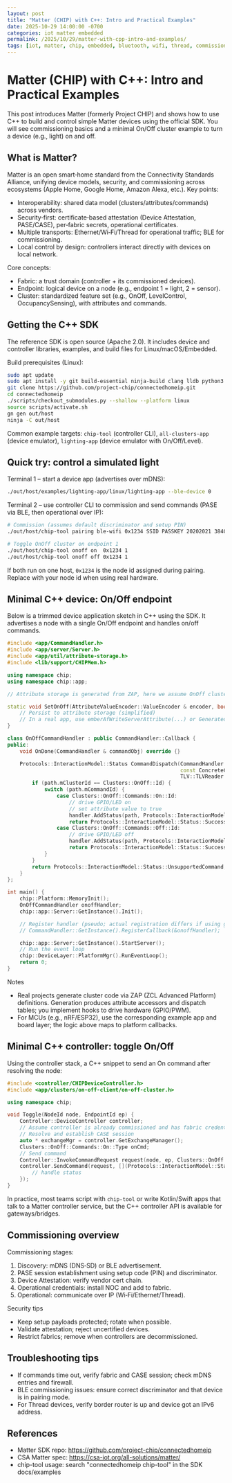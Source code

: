 ```yaml
---
layout: post
title: "Matter (CHIP) with C++: Intro and Practical Examples"
date: 2025-10-29 14:00:00 -0700
categories: iot matter embedded
permalink: /2025/10/29/matter-with-cpp-intro-and-examples/
tags: [iot, matter, chip, embedded, bluetooth, wifi, thread, commissioning, clusters]
---
```


# Matter (CHIP) with C++: Intro and Practical Examples

This post introduces Matter (formerly Project CHIP) and shows how to use C++ to build and control simple Matter devices using the official SDK. You will see commissioning basics and a minimal On/Off cluster example to turn a device (e.g., light) on and off.

## What is Matter?

Matter is an open smart‑home standard from the Connectivity Standards Alliance, unifying device models, security, and commissioning across ecosystems (Apple Home, Google Home, Amazon Alexa, etc.). Key points:
- Interoperability: shared data model (clusters/attributes/commands) across vendors.
- Security‑first: certificate‑based attestation (Device Attestation, PASE/CASE), per‑fabric secrets, operational certificates.
- Multiple transports: Ethernet/Wi‑Fi/Thread for operational traffic; BLE for commissioning.
- Local control by design: controllers interact directly with devices on local network.

Core concepts:
- Fabric: a trust domain (controller + its commissioned devices).
- Endpoint: logical device on a node (e.g., endpoint 1 = light, 2 = sensor).
- Cluster: standardized feature set (e.g., OnOff, LevelControl, OccupancySensing), with attributes and commands.

## Getting the C++ SDK

The reference SDK is open source (Apache 2.0). It includes device and controller libraries, examples, and build files for Linux/macOS/Embedded.

Build prerequisites (Linux):

```bash
sudo apt update
sudo apt install -y git build-essential ninja-build clang lldb python3 python3-venv libavahi-compat-libdnssd-dev libdbus-1-dev
git clone https://github.com/project-chip/connectedhomeip.git
cd connectedhomeip
./scripts/checkout_submodules.py --shallow --platform linux
source scripts/activate.sh
gn gen out/host
ninja -C out/host
```

Common example targets: `chip-tool` (controller CLI), `all-clusters-app` (device emulator), `lighting-app` (device emulator with On/Off/Level).

## Quick try: control a simulated light

Terminal 1 – start a device app (advertises over mDNS):

```bash
./out/host/examples/lighting-app/linux/lighting-app --ble-device 0
```

Terminal 2 – use controller CLI to commission and send commands (PASE via BLE, then operational over IP):

```bash
# Commission (assumes default discriminator and setup PIN)
./out/host/chip-tool pairing ble-wifi 0x1234 SSID PASSKEY 20202021 3840

# Toggle OnOff cluster on endpoint 1
./out/host/chip-tool onoff on  0x1234 1
./out/host/chip-tool onoff off 0x1234 1
```

If both run on one host, `0x1234` is the node id assigned during pairing. Replace with your node id when using real hardware.

## Minimal C++ device: On/Off endpoint

Below is a trimmed device application sketch in C++ using the SDK. It advertises a node with a single On/Off endpoint and handles on/off commands.

```cpp
#include <app/CommandHandler.h>
#include <app/server/Server.h>
#include <app/util/attribute-storage.h>
#include <lib/support/CHIPMem.h>

using namespace chip;
using namespace chip::app;

// Attribute storage is generated from ZAP, here we assume OnOff cluster is present on endpoint 1

static void SetOnOff(AttributeValueEncoder::ValueEncoder & encoder, bool value) {
    // Persist to attribute storage (simplified)
    // In a real app, use emberAfWriteServerAttribute(...) or GeneratedAttributeAccessInterface
}

class OnOffCommandHandler : public CommandHandler::Callback {
public:
    void OnDone(CommandHandler & commandObj) override {}

    Protocols::InteractionModel::Status CommandDispatch(CommandHandler & handler,
                                                        const ConcreteCommandPath & path,
                                                        TLV::TLVReader & reader) override {
        if (path.mClusterId == Clusters::OnOff::Id) {
            switch (path.mCommandId) {
                case Clusters::OnOff::Commands::On::Id:
                    // drive GPIO/LED on
                    // set attribute value to true
                    handler.AddStatus(path, Protocols::InteractionModel::Status::Success);
                    return Protocols::InteractionModel::Status::Success;
                case Clusters::OnOff::Commands::Off::Id:
                    // drive GPIO/LED off
                    handler.AddStatus(path, Protocols::InteractionModel::Status::Success);
                    return Protocols::InteractionModel::Status::Success;
            }
        }
        return Protocols::InteractionModel::Status::UnsupportedCommand;
    }
};

int main() {
    chip::Platform::MemoryInit();
    OnOffCommandHandler onoffHandler;
    chip::app::Server::GetInstance().Init();

    // Register handler (pseudo; actual registration differs if using generated code)
    // CommandHandler::GetInstance().RegisterCallback(&onoffHandler);

    chip::app::Server::GetInstance().StartServer();
    // Run the event loop
    chip::DeviceLayer::PlatformMgr().RunEventLoop();
    return 0;
}
```

Notes
- Real projects generate cluster code via ZAP (ZCL Advanced Platform) definitions. Generation produces attribute accessors and dispatch tables; you implement hooks to drive hardware (GPIO/PWM).
- For MCUs (e.g., nRF/ESP32), use the corresponding example app and board layer; the logic above maps to platform callbacks.

## Minimal C++ controller: toggle On/Off

Using the controller stack, a C++ snippet to send an On command after resolving the node:

```cpp
#include <controller/CHIPDeviceController.h>
#include <app/clusters/on-off-client/on-off-cluster.h>

using namespace chip;

void Toggle(NodeId node, EndpointId ep) {
    Controller::DeviceController controller;
    // Assume controller is already commissioned and has fabric credentials
    // Resolve and establish CASE session
    auto * exchangeMgr = controller.GetExchangeManager();
    Clusters::OnOff::Commands::On::Type onCmd;
    // Send command
    Controller::InvokeCommandRequest request(node, ep, Clusters::OnOff::Id, Clusters::OnOff::Commands::On::Id, onCmd);
    controller.SendCommand(request, [](Protocols::InteractionModel::Status st) {
        // handle status
    });
}
```

In practice, most teams script with `chip-tool` or write Kotlin/Swift apps that talk to a Matter controller service, but the C++ controller API is available for gateways/bridges.

## Commissioning overview

Commissioning stages:
1. Discovery: mDNS (DNS‑SD) or BLE advertisement.
2. PASE session establishment using setup code (PIN) and discriminator.
3. Device Attestation: verify vendor cert chain.
4. Operational credentials: install NOC and add to fabric.
5. Operational: communicate over IP (Wi‑Fi/Ethernet/Thread).

Security tips
- Keep setup payloads protected; rotate when possible.
- Validate attestation; reject uncertified devices.
- Restrict fabrics; remove when controllers are decommissioned.

## Troubleshooting tips

- If commands time out, verify fabric and CASE session; check mDNS entries and firewall.
- BLE commissioning issues: ensure correct discriminator and that device is in pairing mode.
- For Thread devices, verify border router is up and device got an IPv6 address.

## References

- Matter SDK repo: https://github.com/project-chip/connectedhomeip
- CSA Matter spec: https://csa-iot.org/all-solutions/matter/
- chip-tool usage: search "connectedhomeip chip-tool" in the SDK docs/examples
